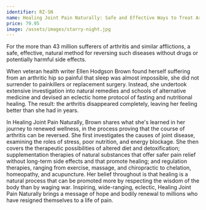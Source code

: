 ```yaml
---
identifier: RZ-SN
name: Healing Joint Pain Naturally: Safe and Effective Ways to Treat Arthritis, Fibromyalgia, and Other Joint Diseases Paperback – June 12, 2001
price: 79.95
image: /assets/images/starry-night.jpg
---
```

For the more than 43 million sufferers of arthritis and similar afflictions, a safe, effective, natural method for reversing such diseases without drugs or potentially harmful side effects.

When veteran health writer Ellen Hodgson Brown found herself suffering from an arthritic hip so painful that sleep was almost impossible, she did not surrender to painkillers or replacement surgery. Instead, she undertook extensive investigation into natural remedies and schools of alternative medicine and devised an eclectic home protocol of fasting and nutritional healing. The result: the arthritis disappeared completely, leaving her feeling better than she had in years.

In Healing Joint Pain Naturally, Brown shares what she's learned in her journey to renewed wellness, in the process proving that the course of arthritis can be reversed. She first investigates the causes of joint disease, examining the roles of stress, poor nutrition, and energy blockage. She then covers the therapeutic possibilities of altered diet and detoxification; supplementation therapies of natural substances that offer safer pain relief without long-term side effects and that promote healing; and regulation therapies, ranging from exercise, massage, and chiropractic to chelation, homeopathy, and acupuncture. Her belief throughout is that healing is a natural process that can be promoted more by respecting the wisdom of the body than by waging war. Inspiring, wide-ranging, eclectic, Healing Joint Pain Naturally brings a message of hope and bodily renewal to millions who have resigned themselves to a life of pain.
